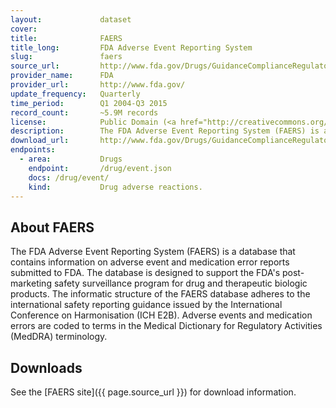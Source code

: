 ```yaml
---
layout:             dataset
cover:
title:              FAERS
title_long:         FDA Adverse Event Reporting System
slug:               faers
source_url:         http://www.fda.gov/Drugs/GuidanceComplianceRegulatoryInformation/Surveillance/AdverseDrugEffects/default.htm
provider_name:      FDA
provider_url:       http://www.fda.gov/
update_frequency:   Quarterly
time_period:        Q1 2004-Q3 2015
record_count:       ~5.9M records
license:            Public Domain (<a href="http://creativecommons.org/publicdomain/zero/1.0/">CC0</a>)
description:        The FDA Adverse Event Reporting System (FAERS) is a database that contains information on adverse event and medication error reports submitted to FDA.
download_url:       http://www.fda.gov/Drugs/GuidanceComplianceRegulatoryInformation/Surveillance/AdverseDrugEffects/ucm082193.htm
endpoints:
  - area:           Drugs
    endpoint:       /drug/event.json
    docs: /drug/event/
    kind:           Drug adverse reactions.
---
```


## About FAERS

The FDA Adverse Event Reporting System (FAERS) is a database that contains information on adverse event and medication error reports submitted to FDA. The database is designed to support the FDA's post-marketing safety surveillance program for drug and therapeutic biologic products. The informatic structure of the FAERS database adheres to the international safety reporting guidance issued by the International Conference on Harmonisation (ICH E2B). Adverse events and medication errors are coded to terms in the Medical Dictionary for Regulatory Activities (MedDRA) terminology.

## Downloads

See the [FAERS site]({{ page.source_url }}) for download information.